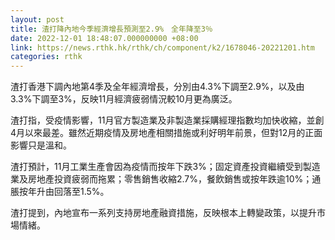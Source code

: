 ```yaml
---
layout: post
title: 渣打降內地今季經濟增長預測至2.9%　全年降至3％
date: 2022-12-01 18:48:07.000000000 +08:00
link: https://news.rthk.hk/rthk/ch/component/k2/1678046-20221201.htm
categories: rthk
---
```


渣打香港下調內地第4季及全年經濟增長，分別由4.3%下調至2.9%，以及由3.3%下調至3%，反映11月經濟疲弱情況較10月更為廣泛。

渣打指，受疫情影響，11月官方製造業及非製造業採購經理指數均加快收縮，並創4月以來最差。雖然近期疫情及房地產相關措施或利好明年前景，但對12月的正面影響只是溫和。

渣打預計，11月工業生產會因為疫情而按年下跌3%；固定資產投資繼續受到製造業及房地產投資疲弱而拖累；零售銷售收縮2.7%，餐飲銷售或按年跌逾10%；通脹按年升由回落至1.5%。

渣打提到，內地宣布一系列支持房地產融資措施，反映根本上轉變政策，以提升市場情緒。
